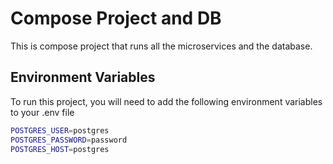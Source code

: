 
# Compose Project and DB

This is compose project that runs all the microservices and the database.


## Environment Variables

To run this project, you will need to add the following environment variables to your .env file

```bash
POSTGRES_USER=postgres
POSTGRES_PASSWORD=password
POSTGRES_HOST=postgres
```


